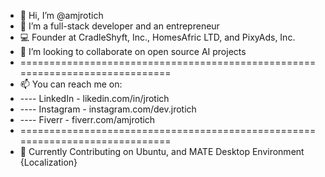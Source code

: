 - 👋 Hi, I’m @amjrotich
- 💼 I’m a full-stack developer and an entrepreneur
- 💻 Founder at CradleShyft, Inc., HomesAfric LTD, and PixyAds, Inc.
- 💞️ I’m looking to collaborate on open source AI projects
- =============================================================================
- 📫 You can reach me on:
- ---- LinkedIn  - likedin.com/in/jrotich
- ---- Instagram - instagram.com/dev.jrotich
- ---- Fiverr - fiverr.com/amjrotich
- =============================================================================
- 🤝 Currently Contributing on Ubuntu, and MATE Desktop Environment {Localization}
<!---
amjrotich/amjrotich is a ✨ special ✨ repository because its `README.md` (this file) appears on your GitHub profile.
You can click the Preview link to take a look at your changes.
--->
